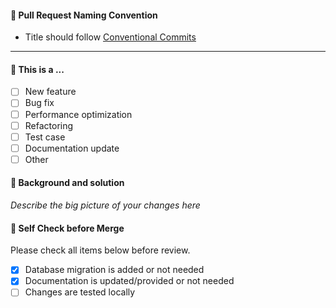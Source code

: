 #### 📌 Pull Request Naming Convention

- Title should follow [Conventional Commits](https://www.conventionalcommits.org/en/v1.0.0/#summary)


---

#### 📌 This is a ...

- [ ]  New feature
- [ ]  Bug fix
- [ ]  Performance optimization
- [ ]  Refactoring
- [ ]  Test case
- [ ]  Documentation update
- [ ]  Other

#### 📌 Background and solution

_Describe the big picture of your changes here_

#### 📌 Self Check before Merge

Please check all items below before review.

- [x]  Database migration is added or not needed
- [x]  Documentation is updated/provided or not needed
- [ ]  Changes are tested locally
